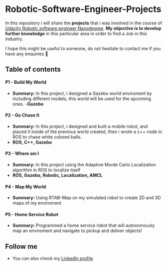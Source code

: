 # Robotic-Software-Engineer-Projects

In this repository i will share the **projects** that i was involved in the course of [Udacity Robotic software engineer Nanodegree](https://www.udacity.com/course/robotics-software-engineer--nd209). **My objective is to develop further knowledge** in this particular area in order to find a Job in this industry. 

I hope this might be useful to someone, do not hesitate to contact me if you have any enquiries :punch:

## Table of contents

#### P1 - **Build My World** 
- **Summary:** In this project, i designed a Gazebo world enviroment by including different models, this world will be used for the upcoming ones.
-**Gazebo**

#### P2 - **Go Chase It** 
- **Summary:** In this project, i designed and built a mobile robot, and placed it inside of the previous world created, then i wrote a c++ node in ROS to chase white colored balls.
- **ROS, C++, Gazebo**
#### P3 - **Where am I** 
- **Summary:** In this project using the Adaptive Monte Carlo Localization algorithm in ROS to localize itself
- **ROS, Gazebo, Robotic, Localization, AMCL**
#### P4 - **Map My World** 
- **Summary:** Using RTAB-Map on my simulated robot to create 2D and 3D maps of my enviroment

#### P5 - **Home Service Robot** 
- **Summary:** Programmed a home service robot that will autonomously map an enviroment and navigate to pickup and deliver objects!

## Follow me

- You can also check my [LinkedIn profile](https://www.linkedin.com/in/marcos-albetman-414473170/)
